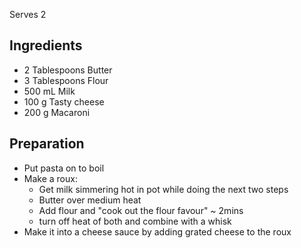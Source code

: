 Serves 2


## Ingredients
  - 2 Tablespoons Butter
  - 3 Tablespoons Flour
  - 500 mL Milk
  - 100 g Tasty cheese
  - 200 g Macaroni


## Preparation
  - Put pasta on to boil
  - Make a roux:
    - Get milk simmering hot in pot while doing the next two steps
    - Butter over medium heat
    - Add flour and "cook out the flour favour" ~ 2mins
    - turn off heat of both and combine with a whisk
  - Make it into a cheese sauce by adding grated cheese to the roux
